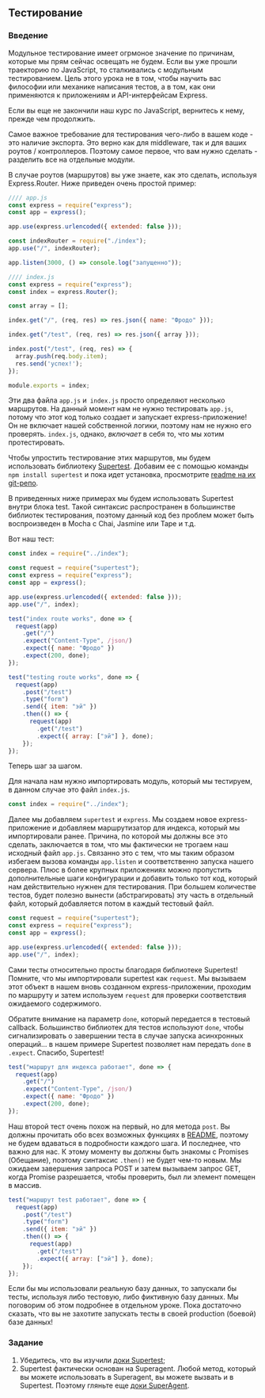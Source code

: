 ## Тестирование

### Введение

Модульное тестирование имеет огрмоное значение по причинам, которые мы прям сейчас освещать не будем. Если вы уже прошли траекторию по JavaScript, то сталкивались с модульным тестированием. Цель этого урока не в том, чтобы научить вас философии или механике написания тестов, а в том, как они применяются к приложениям и API-интерфейсам Express.

Если вы еще не закончили наш курс по JavaScript, вернитесь к нему, прежде чем продолжить.

Самое важное требование для тестирования чего-либо в вашем коде - это наличие экспорта. Это верно как для middleware, так и для ваших роутов / контроллеров. Поэтому самое первое, что вам нужно сделать - разделить все на отдельные модули.

В случае роутов (маршрутов) вы уже знаете, как это сделать, используя Express.Router. Ниже приведен очень простой пример:

~~~javascript
//// app.js
const express = require("express");
const app = express();

app.use(express.urlencoded({ extended: false }));

const indexRouter = require("./index");
app.use("/", indexRouter);

app.listen(3000, () => console.log("запущенно"));
~~~

~~~javascript
//// index.js
const express = require("express");
const index = express.Router();

const array = [];

index.get("/", (req, res) => res.json({ name: "Фродо" }));

index.get("/test", (req, res) => res.json({ array }));

index.post("/test", (req, res) => {
  array.push(req.body.item);
  res.send('успех!');
});

module.exports = index;
~~~

Эти два файла `app.js` и` index.js` просто определяют несколько маршрутов. На данный момент нам не нужно тестировать `app.js`, потому что этот код только создает и запускает express-приложение! Он не включает нашей собственной логики, поэтому нам не нужно его проверять. `index.js`, однако, _включает_ в себя то, что мы хотим протестировать.

Чтобы упростить тестирование этих маршрутов, мы будем использовать библиотеку [Supertest](https://github.com/visionmedia/supertest). Добавим ее с помощью команды `npm install supertest` и пока идет установка, просмотрите [readme на их git-репо](https://github.com/visionmedia/supertest).

В приведенных ниже примерах мы будем использовать Supertest внутри блока test. Такой синтаксис распространен в большинстве библиотек тестирования, поэтому данный код без проблем может быть воспроизведен в Mocha с Chai, Jasmine или Tape и т.д.

Вот наш тест:

~~~javascript
const index = require("../index");

const request = require("supertest");
const express = require("express");
const app = express();

app.use(express.urlencoded({ extended: false }));
app.use("/", index);

test("index route works", done => {
  request(app)
    .get("/")
    .expect("Content-Type", /json/)
    .expect({ name: "Фродо" })
    .expect(200, done);
});

test("testing route works", done => {
  request(app)
    .post("/test")
    .type("form")
    .send({ item: "эй" })
    .then(() => {
      request(app)
        .get("/test")
        .expect({ array: ["эй"] }, done);
    });
});
~~~

Теперь шаг за шагом.

Для начала нам нужно импортировать модуль, который мы тестируем, в данном случае это файл `index.js`.

~~~javascript
const index = require("../index");
~~~

Далее мы добавляем `supertest` и `express`. Мы создаем новое express-приложение и добавляем маршрутизатор для индекса, который мы импортировали ранее. Причина, по которой мы должны все это сделать, заключается в том, что мы фактически не трогаем наш исходный файл `app.js`. Связанно это с тем, что мы таким образом избегаем вызова команды `app.listen` и соответственно запуска нашего сервера. Плюс в более крупных приложениях можно пропустить дополнительные шаги конфигурации и добавить только тот код, который нам действительно нужнен для тестирования. При большем количестве тестов, будет полезно вынести (абстрагировать) эту часть в отдельный файл, который добавляется потом в каждый тестовый файл.

~~~javascript
const request = require("supertest");
const express = require("express");
const app = express();

app.use(express.urlencoded({ extended: false }));
app.use("/", index);
~~~

Сами тесты относительно просты благодаря библиотеке Supertest! Помните, что мы импортировали supertest как `request`. Мы вызываем этот объект в нашем вновь созданном express-приложении, проходим по маршруту и ​​затем используем `request` для проверки соответствия ожидаемого содержимого.

Обратите внимание на параметр `done`, который передается в тестовый callback. Большинство библиотек для тестов используют `done`, чтобы сигнализировать о завершении теста в случае запуска асинхронных операций... в нашем примере Supertest позволяет нам передать `done` в `.expect`. Спасибо, Supertest!

~~~javascript
test("маршрут для индекса работает", done => {
  request(app)
    .get("/")
    .expect("Content-Type", /json/)
    .expect({ name: "Фродо" })
    .expect(200, done);
});
~~~

Наш второй тест очень похож на первый, но для метода `post`. Вы должны прочитать обо всех возможных функциях в [README](https://github.com/visionmedia/supertest), поэтому не будем вдаваться в подробности каждого шага. И последнее, что важно для нас. К этому моменту вы должны быть знакомы с Promises (Обещание), поэтому синтаксис `.then()` не будет чем-то новым. Мы ожидаем завершения запроса POST и затем вызываем запрос GET, когда Promise разрешается, чтобы проверить, был ли элемент помещен в массив.

~~~javascript
test("маршрут test работает", done => {
  request(app)
    .post("/test")
    .type("form")
    .send({ item: "эй" })
    .then(() => {
      request(app)
        .get("/test")
        .expect({ array: ["эй"] }, done);
    });
});
~~~

Если бы мы использовали реальную базу данных, то запускали бы тесты, используя либо тестовую, либо фиктивную базу данных. Мы поговорим об этом подробнее в отдельном уроке. Пока достаточно сказать, что вы не захотите запускать тесты в своей production (боевой) базе данных!


### Задание

1. Убедитесь, что вы изучили [доки Supertest](https://github.com/visionmedia/supertest);
2. Supertest фактически основан на Superagent. Любой метод, который вы можете использовать в Superagent, вы можете вызвать и в Supertest. Поэтому гляньте еще [доки SuperAgent](http://visionmedia.github.io/superagent/).
